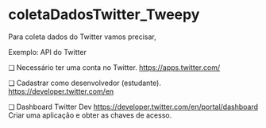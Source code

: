# coletaDadosTwitter_Tweepy
Para coleta dados do Twitter vamos precisar,

Exemplo: API do Twitter

❑ Necessário ter uma conta no Twitter.
 https://apps.twitter.com/
 
❑ Cadastrar como desenvolvedor (estudante).
 https://developer.twitter.com/en
 
❑ Dashboard Twitter Dev
 https://developer.twitter.com/en/portal/dashboard
 Criar uma aplicação e obter as chaves de acesso.
